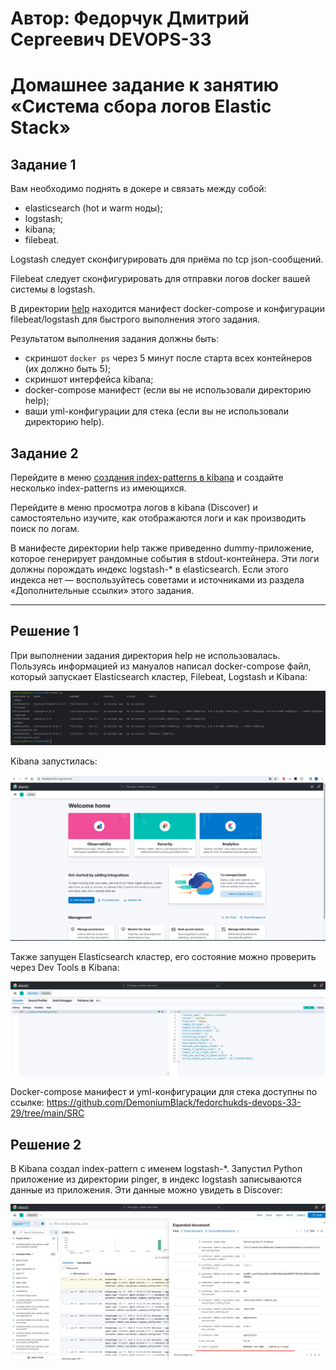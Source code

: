 # Автор: Федорчук Дмитрий Сергеевич DEVOPS-33

# Домашнее задание к занятию «Система сбора логов Elastic Stack»

## Задание 1

Вам необходимо поднять в докере и связать между собой:

- elasticsearch (hot и warm ноды);
- logstash;
- kibana;
- filebeat.

Logstash следует сконфигурировать для приёма по tcp json-сообщений.

Filebeat следует сконфигурировать для отправки логов docker вашей системы в logstash.

В директории [help](./help) находится манифест docker-compose и конфигурации filebeat/logstash для быстрого 
выполнения этого задания.

Результатом выполнения задания должны быть:

- скриншот `docker ps` через 5 минут после старта всех контейнеров (их должно быть 5);
- скриншот интерфейса kibana;
- docker-compose манифест (если вы не использовали директорию help);
- ваши yml-конфигурации для стека (если вы не использовали директорию help).

## Задание 2

Перейдите в меню [создания index-patterns  в kibana](http://localhost:5601/app/management/kibana/indexPatterns/create) и создайте несколько index-patterns из имеющихся.

Перейдите в меню просмотра логов в kibana (Discover) и самостоятельно изучите, как отображаются логи и как производить поиск по логам.

В манифесте директории help также приведенно dummy-приложение, которое генерирует рандомные события в stdout-контейнера.
Эти логи должны порождать индекс logstash-* в elasticsearch. Если этого индекса нет — воспользуйтесь советами и источниками из раздела «Дополнительные ссылки» этого задания.
 
---

## Решение 1

При выполнении задания директория help не использовалась. Пользуясь информацией из мануалов написал docker-compose файл, который запускает Elasticsearch кластер, Filebeat, Logstash и Kibana:

![img_1.png](IMG/img_1.png)

Kibana запустилась:

![img_2.png](IMG/img_2.png)

Также запущен Elasticsearch кластер, его состояние можно проверить через Dev Tools в Kibana:

![img_3.png](IMG/img_3.png)

Docker-compose манифест и yml-конфигурации для стека доступны по ссылке: https://github.com/DemoniumBlack/fedorchukds-devops-33-29/tree/main/SRC

## Решение 2

В Kibana создал index-pattern с именем logstash-*. Запустил Python приложение из директории pinger, в индекс logstash записываются данные из приложения. Эти данные можно увидеть в Discover:

![img_4.png](IMG/img_4.png)